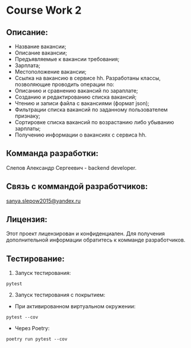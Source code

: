# Course Work 2

## Описание:

- Название вакансии;
- Описание вакансии;
- Предъявляемые к вакансии требования;
- Зарплата;
- Местоположение вакансии;
- Ссылка на вакансию в сервисе hh. Разработаны классы, позволяющие проводить операции по:
- Описанию и сравнению вакансий по зараплате;
- Созданию и редактированию списка вакансий;
- Чтению и записи файла с вакансиями (формат json);
- Фильтрации списка вакансий по заданному пользователем признаку;
- Сортировке списка вакансий по возрастанию либо убыванию зарплаты;
- Получению информации о вакансиях с сервиса hh.
## Комманда разработки:

Слепов Александр Сергеевич - backend developer.

## Связь с коммандой разработчиков:

sanya.slepow2015@yandex.ru

## Лицензия:

Этот проект лицензирован и конфиденциален. Для получения дополнительной информации обратитесь к комманде разработчиков.

## Тестирование:

1. Запуск тестирования:
```
pytest
```
2. Запуск тестирования с покрытием:
- При активированном виртуальном окружении:
```
pytest --cov
```
- Через Poetry:
```
poetry run pytest --cov
```